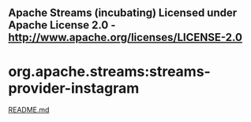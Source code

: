Apache Streams (incubating)
Licensed under Apache License 2.0 - http://www.apache.org/licenses/LICENSE-2.0
--------------------------------------------------------------------------------

org.apache.streams:streams-provider-instagram
=============================================

[README.md](src/site/markdown/index.md "README")
